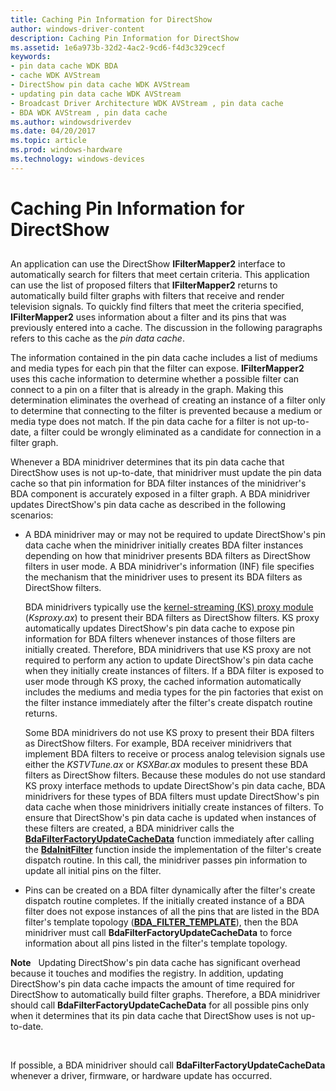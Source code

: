 ```yaml
---
title: Caching Pin Information for DirectShow
author: windows-driver-content
description: Caching Pin Information for DirectShow
ms.assetid: 1e6a973b-32d2-4ac2-9cd6-f4d3c329cecf
keywords:
- pin data cache WDK BDA
- cache WDK AVStream
- DirectShow pin data cache WDK AVStream
- updating pin data cache WDK AVStream
- Broadcast Driver Architecture WDK AVStream , pin data cache
- BDA WDK AVStream , pin data cache
ms.author: windowsdriverdev
ms.date: 04/20/2017
ms.topic: article
ms.prod: windows-hardware
ms.technology: windows-devices
---
```


# Caching Pin Information for DirectShow


## <a href="" id="ddk-caching-pin-information-for-directshow-ksg"></a>


An application can use the DirectShow **IFilterMapper2** interface to automatically search for filters that meet certain criteria. This application can use the list of proposed filters that **IFilterMapper2** returns to automatically build filter graphs with filters that receive and render television signals. To quickly find filters that meet the criteria specified, **IFilterMapper2** uses information about a filter and its pins that was previously entered into a cache. The discussion in the following paragraphs refers to this cache as the *pin data cache*.

The information contained in the pin data cache includes a list of mediums and media types for each pin that the filter can expose. **IFilterMapper2** uses this cache information to determine whether a possible filter can connect to a pin on a filter that is already in the graph. Making this determination eliminates the overhead of creating an instance of a filter only to determine that connecting to the filter is prevented because a medium or media type does not match. If the pin data cache for a filter is not up-to-date, a filter could be wrongly eliminated as a candidate for connection in a filter graph.

Whenever a BDA minidriver determines that its pin data cache that DirectShow uses is not up-to-date, that minidriver must update the pin data cache so that pin information for BDA filter instances of the minidriver's BDA component is accurately exposed in a filter graph. A BDA minidriver updates DirectShow's pin data cache as described in the following scenarios:

-   A BDA minidriver may or may not be required to update DirectShow's pin data cache when the minidriver initially creates BDA filter instances depending on how that minidriver presents BDA filters as DirectShow filters in user mode. A BDA minidriver's information (INF) file specifies the mechanism that the minidriver uses to present its BDA filters as DirectShow filters.

    BDA minidrivers typically use the [kernel-streaming (KS) proxy module](https://msdn.microsoft.com/library/windows/hardware/ff560877) (*Ksproxy.ax*) to present their BDA filters as DirectShow filters. KS proxy automatically updates DirectShow's pin data cache to expose pin information for BDA filters whenever instances of those filters are initially created. Therefore, BDA minidrivers that use KS proxy are not required to perform any action to update DirectShow's pin data cache when they initially create instances of filters. If a BDA filter is exposed to user mode through KS proxy, the cached information automatically includes the mediums and media types for the pin factories that exist on the filter instance immediately after the filter's create dispatch routine returns.

    Some BDA minidrivers do not use KS proxy to present their BDA filters as DirectShow filters. For example, BDA receiver minidrivers that implement BDA filters to receive or process analog television signals use either the *KSTVTune.ax* or *KSXBar.ax* modules to present these BDA filters as DirectShow filters. Because these modules do not use standard KS proxy interface methods to update DirectShow's pin data cache, BDA minidrivers for these types of BDA filters must update DirectShow's pin data cache when those minidrivers initially create instances of filters. To ensure that DirectShow's pin data cache is updated when instances of these filters are created, a BDA minidriver calls the [**BdaFilterFactoryUpdateCacheData**](https://msdn.microsoft.com/library/windows/hardware/ff556455) function immediately after calling the [**BdaInitFilter**](https://msdn.microsoft.com/library/windows/hardware/ff556464) function inside the implementation of the filter's create dispatch routine. In this call, the minidriver passes pin information to update all initial pins on the filter.

-   Pins can be created on a BDA filter dynamically after the filter's create dispatch routine completes. If the initially created instance of a BDA filter does not expose instances of all the pins that are listed in the BDA filter's template topology ([**BDA\_FILTER\_TEMPLATE**](https://msdn.microsoft.com/library/windows/hardware/ff556523)), then the BDA minidriver must call **BdaFilterFactoryUpdateCacheData** to force information about all pins listed in the filter's template topology.

**Note**   Updating DirectShow's pin data cache has significant overhead because it touches and modifies the registry. In addition, updating DirectShow's pin data cache impacts the amount of time required for DirectShow to automatically build filter graphs. Therefore, a BDA minidriver should call **BdaFilterFactoryUpdateCacheData** for all possible pins only when it determines that its pin data cache that DirectShow uses is not up-to-date.

 

If possible, a BDA minidriver should call **BdaFilterFactoryUpdateCacheData** whenever a driver, firmware, or hardware update has occurred.

 

 




